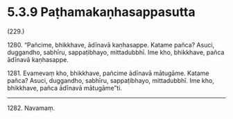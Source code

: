 

# 5.3.9 Paṭhamakaṇhasappasutta




(229.)

1280\. “Pañcime, bhikkhave, ādīnavā kaṇhasappe. Katame pañca? Asuci, duggandho, sabhīru, sappaṭibhayo, mittadubbhī. Ime kho, bhikkhave, pañca ādīnavā kaṇhasappe.

1281\. Evamevaṃ kho, bhikkhave, pañcime ādīnavā mātugāme. Katame pañca? Asuci, duggandho, sabhīru, sappaṭibhayo, mittadubbhī. Ime kho, bhikkhave, pañca ādīnavā mātugāme”ti.

---

1282\. Navamaṃ.





